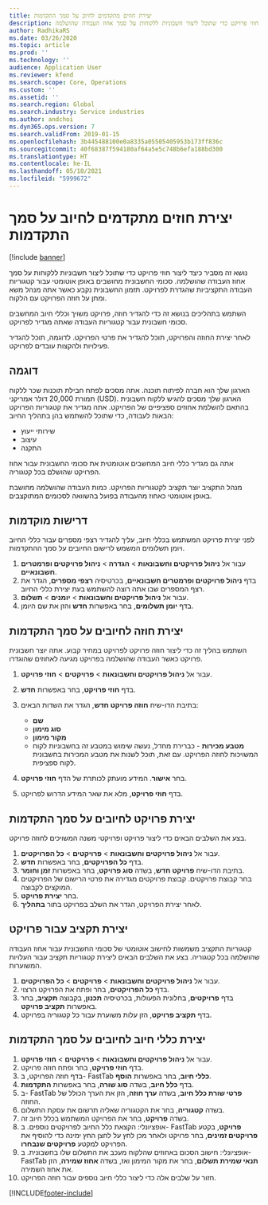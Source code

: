 ```yaml
---
title: יצירת חוזים מתקדמים לחיוב על סמך התקדמות
description: נושא זה מסביר כיצד ליצור חוזי פרויקט כדי שתוכל ליצור חשבוניות ללקוחות על סמך אחוז העבודה שהושלמה.
author: RadhikaRS
ms.date: 03/26/2020
ms.topic: article
ms.prod: ''
ms.technology: ''
audience: Application User
ms.reviewer: kfend
ms.search.scope: Core, Operations
ms.custom: ''
ms.assetid: ''
ms.search.region: Global
ms.search.industry: Service industries
ms.author: andchoi
ms.dyn365.ops.version: 7
ms.search.validFrom: 2019-01-15
ms.openlocfilehash: 3b445488100e0a8335a05505405953b173ff836c
ms.sourcegitcommit: 40f68387f594180af64a5e5c748b6efa188bd300
ms.translationtype: HT
ms.contentlocale: he-IL
ms.lasthandoff: 05/10/2021
ms.locfileid: "5999672"
---
```

# <a name="create-advanced-contracts-for-billing-based-on-progress"></a>יצירת חוזים מתקדמים לחיוב על סמך התקדמות
[!include [banner](../includes/banner.md)]

נושא זה מסביר כיצד ליצור חוזי פרויקט כדי שתוכל ליצור חשבוניות ללקוחות על סמך אחוז העבודה שהושלמה. סכומי החשבונית מחושבים באופן אוטומטי עבור קטגוריות העבודה התקציביות שהגדרת לפרויקט. תזמון החשבונית נקבע כאשר אתה מנהל משא ומתן על חוזה הפרויקט עם הלקוח.

השתמש בתהליכים בנושא זה כדי להגדיר חוזה, פרויקט משויך וכללי חיוב המחשבים סכומי חשבונית עבור קטגוריות העבודה שאתה מגדיר לפרויקט.

לאחר יצירת החוזה והפרויקט, תוכל להגדיר את פרטי הפרויקט. לדוגמה, תוכל להגדיר פעילויות ולהקצות עובדים לפרויקט.

## <a name="example"></a>דוגמה

הארגון שלך הוא חברה לפיתוח תוכנה. אתה מסכים לפתח חבילת תוכנות שכר ללקוח תמורת 20,000 דולר אמריקני (USD). הארגון שלך מסכים להגיש ללקוח חשבונית בהתאם להשלמת אחוזים ספציפיים של הפרויקט. אתה מגדיר את קטגוריות הפרויקט הבאות לעבודה, כדי שתוכל להשתמש בהן בתהליך החיוב:

- שירותי ייעוץ
- עיצוב
- התקנה

אתה גם מגדיר כללי חיוב המחשבים אוטומטית את סכומי החשבונית עבור אחוז הפרויקט שהושלם בכל קטגוריה.

מנהל התקציב יוצר תקציב לקטגוריות הפרויקט. כמות העבודה שהושלמה מחושבת באופן אוטומטי כאחוז מהעבודה בפועל בהשוואה לסכומים המתוקצבים.

## <a name="prerequisites"></a>דרישות מוקדמות

לפני יצירת פרויקט המשתמש בכללי חיוב, עליך להגדיר רצפי מספרים עבור כללי החיוב ויומן תשלומים המשמש לרישום החיובים על סמך ההתקדמות.

1. עבור אל **ניהול פרויקטים וחשבונאות** \> **הגדרה** \> **ניהול פרויקטים ופרמטרים חשבונאיים**.
2. בדף **ניהול פרויקטים ופרמטרים חשבונאיים**, בכרטיסיה **רצפי מספרים**, הגדר את רצף המספרים שבו אתה רוצה להשתמש בעת יצירת כללי החיוב.
3. עבור אל **ניהול פרויקטים וחשבונאות** \> **יומנים** \> **תשלום**.
4. בדף **יומן תשלומים**, בחר באפשרות **חדש** והזן את שם היומן.

## <a name="create-a-contract-for-progress-billings"></a>יצירת חוזה לחיובים על סמך התקדמות

השתמש בהליך זה כדי ליצור חוזה פרויקט לפרויקט במחיר קבוע. אתה יוצר חשבונית פרויקט כאשר העבודה שהושלמה בפרויקט מגיעה לאחוזים שהוגדרו.

1. עבור אל **ניהול פרויקטים וחשבונאות** \> **פרויקטים** \> **חוזי פרויקט**.
2. בדף **חוזי פרויקט**, בחר באפשרות **חדש**.
3. בתיבת הדו-שיח **חוזה פרויקט חדש**, הגדר את השדות הבאים:

    - **שם**
    - **סוג מימון**
    - **מקור מימון**
    - **מטבע מכירות** - כברירת מחדל, נעשה שימוש במטבע זה בחשבוניות לקוח המשויכות לחוזה הפרויקט. עם זאת, תוכל לשנות את מטבע המכירות בחשבונית לקוח ספציפית.

4. בחר **אישור**. המידע מועתק לכותרת של הדף **חוזי פרויקט**.
5. בדף **חוזי פרויקט**, מלא את שאר המידע הדרוש לפרויקט.

## <a name="create-a-project-for-progress-billings"></a>יצירת פרויקט לחיובים על סמך התקדמות

בצע את השלבים הבאים כדי ליצור פרויקט ופרויקטי משנה המשויכים לחוזה פרויקט.

1. עבור אל **ניהול פרויקטים וחשבונאות** \> **פרויקטים** \> **כל הפרויקטים**.
2. בדף **כל הפרויקטים**, בחר באפשרות **חדש**.
3. בתיבת הדו-שיח **פרויקט חדש**, בשדה **סוג פרויקט**, בחר באפשרות **זמן וחומר**.
4. בחר קבוצת פרויקטים. קבוצת פרויקטים מגדירה את פרטי הרישום של הפרויקטים המוקצים לקבוצה.
5. בחר **יצירת פרויקט**.
6. לאחר יצירת הפרויקט, הגדר את השלב בפרויקט בתור **בתהליך**.

## <a name="create-a-budget-for-a-project"></a>יצירת תקציב עבור פרויקט

קטגוריות התקציב משמשות לחישוב אוטומטי של סכומי החשבונית עבור אחוז העבודה שהושלמה בכל קטגוריה. בצע את השלבים הבאים ליצירת קטגוריות תקציב עבור העלויות המשוערות.

1. עבור אל **ניהול פרויקטים וחשבונאות** \> **פרויקטים** \> **כל הפרויקטים**.
2. בדף **כל הפרויקטים**, בחר ופתח את הפרויקט הרצוי.
3. בדף **פרויקטים**, בחלונית הפעולות, בכרטיסיה **תכנון**, בקבוצה **תקציב**, בחר באפשרות **תקציב פרויקט**.
4. בדף **תקציב פרויקט**, הזן עלות משוערת עבור כל קטגוריה בפרויקט.

## <a name="create-billing-rules-for-progress-billings"></a>יצירת כללי חיוב לחיובים על סמך התקדמות

1. עבור אל **ניהול פרויקטים וחשבונאות** \> **פרויקטים** \> **חוזי פרויקט**.
2. בדף **חוזי פרויקט**, בחר ופתח חוזה פרויקט.
3. בדף חוזה הפרויקט, ב- FastTab **כללי חיוב**, בחר באפשרות **הוסף**.
4. בדף **כלל חיוב**, בשדה **סוג שורה**, בחר באפשרות **התקדמות**.
5. ב- FastTab **פרטי שורת כלל חיוב**, בשדה **ערך חוזה**, הזן את הערך הכולל של החוזה.
6. בשדה **קטגוריה**, בחר את הקטגוריה שאליה תרשום את עסקת התשלום.
7. בשדה **פרויקט**, בחר את הפרויקט המשתמש בכלל חיוב זה.
8. אופציונלי: הקצאת כלל החיוב לפרויקטים נוספים. ב- FastTab **פרויקט**, בקטע **פרויקטים זמינים**, בחר פרויקט ולאחר מכן לחץ על לחצן החץ ימינה כדי להוסיף את הפרויקט למקטע **פרויקטים שנבחרו**.
9. אופציונלי: חישוב הסכום באחוזים שהלקוח מעכב את התשלום שלו בחשבונית. ב- FastTab **תנאי שמירת תשלום**, בחר את מקור המימון ואז, בשדה **אחוז שמירה**, הזן את אחוז השמירה.
10. חזור על שלבים אלה כדי ליצור כללי חיוב נוספים עבור חוזה הפרויקט.


[!INCLUDE[footer-include](../includes/footer-banner.md)]